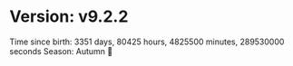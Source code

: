 # Version: v9.2.2
Time since birth: 3351 days, 80425 hours, 4825500 minutes, 289530000 seconds
Season: Autumn 🍁
